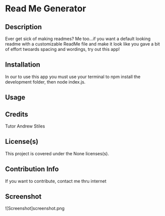 
# Read Me Generator
## Description
Ever get sick of making readmes? Me too...if you want a default looking readme with a customizable ReadMe file and make it look like you gave a bit of effort twoards spacing and wordings, try out this app!
## Installation
In our to use this app you must use your terminal to npm install the development folder, then node index.js.
## Usage

## Credits
Tutor Andrew Stiles
## License(s)
This project is covered under the None licenses(s).
## Contribution Info
If you want to contribute, contact me thru internet
## Screenshot
![Screenshot]screenshot.png

